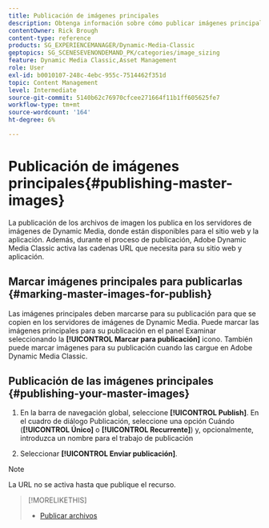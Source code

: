 ```yaml
---
title: Publicación de imágenes principales
description: Obtenga información sobre cómo publicar imágenes principales desde Adobe Dynamic Media Classic.
contentOwner: Rick Brough
content-type: reference
products: SG_EXPERIENCEMANAGER/Dynamic-Media-Classic
geptopics: SG_SCENESEVENONDEMAND_PK/categories/image_sizing
feature: Dynamic Media Classic,Asset Management
role: User
exl-id: b0010107-248c-4ebc-955c-7514462f351d
topic: Content Management
level: Intermediate
source-git-commit: 5140b62c76970cfcee271664f11b1ff605625fe7
workflow-type: tm+mt
source-wordcount: '164'
ht-degree: 6%

---
```


# Publicación de imágenes principales{#publishing-master-images}

La publicación de los archivos de imagen los publica en los servidores de imágenes de Dynamic Media, donde están disponibles para el sitio web y la aplicación. Además, durante el proceso de publicación, Adobe Dynamic Media Classic activa las cadenas URL que necesita para su sitio web y aplicación.

## Marcar imágenes principales para publicarlas {#marking-master-images-for-publish}

Las imágenes principales deben marcarse para su publicación para que se copien en los servidores de imágenes de Dynamic Media. Puede marcar las imágenes principales para su publicación en el panel Examinar seleccionando la **[!UICONTROL Marcar para publicación]** icono. También puede marcar imágenes para su publicación cuando las cargue en Adobe Dynamic Media Classic.

## Publicación de las imágenes principales {#publishing-your-master-images}

1. En la barra de navegación global, seleccione **[!UICONTROL Publish]**. En el cuadro de diálogo Publicación, seleccione una opción Cuándo (**[!UICONTROL Único]** o **[!UICONTROL Recurrente]**) y, opcionalmente, introduzca un nombre para el trabajo de publicación

1. Seleccionar **[!UICONTROL Enviar publicación]**.

>[!NOTE]
>
>La URL no se activa hasta que publique el recurso.

>[!MORELIKETHIS]
>
>* [Publicar archivos](publishing-files.md#publishing_files)
